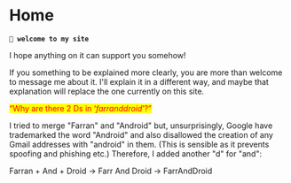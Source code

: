 # Home

**`🤖 welcome to my site`**

I hope anything on it can support you somehow!

If you something to be explained more clearly, you are more than welcome to message me about it. I'll explain it in a different way, and maybe that explanation will replace the one currently on this site.

<mark style="color:red;">“Why are there 2 Ds in ‘</mark>_<mark style="color:red;">farranddroid</mark>_<mark style="color:red;">’?”</mark>

I tried to merge "Farran" and "Android" but, unsurprisingly, Google have trademarked the word "Android" and also disallowed the creation of any Gmail addresses with "android" in them. (This is sensible as it prevents spoofing and phishing etc.) Therefore, I added another "d" for "and":

Farran + And + Droid → Farr And Droid → FarrAndDroid
